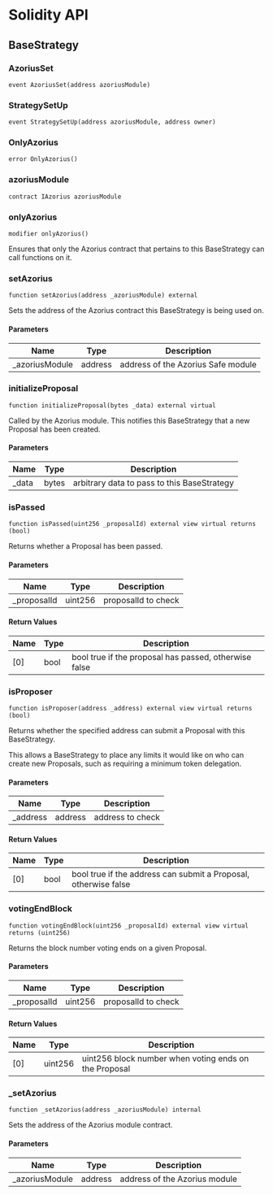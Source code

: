 # Solidity API

## BaseStrategy

### AzoriusSet

```solidity
event AzoriusSet(address azoriusModule)
```

### StrategySetUp

```solidity
event StrategySetUp(address azoriusModule, address owner)
```

### OnlyAzorius

```solidity
error OnlyAzorius()
```

### azoriusModule

```solidity
contract IAzorius azoriusModule
```

### onlyAzorius

```solidity
modifier onlyAzorius()
```

Ensures that only the Azorius contract that pertains to this BaseStrategy
can call functions on it.

### setAzorius

```solidity
function setAzorius(address _azoriusModule) external
```

Sets the address of the Azorius contract this BaseStrategy is being used on.

#### Parameters

| Name | Type | Description |
| ---- | ---- | ----------- |
| _azoriusModule | address | address of the Azorius Safe module |

### initializeProposal

```solidity
function initializeProposal(bytes _data) external virtual
```

Called by the Azorius module. This notifies this BaseStrategy that a new
Proposal has been created.

#### Parameters

| Name | Type | Description |
| ---- | ---- | ----------- |
| _data | bytes | arbitrary data to pass to this BaseStrategy |

### isPassed

```solidity
function isPassed(uint256 _proposalId) external view virtual returns (bool)
```

Returns whether a Proposal has been passed.

#### Parameters

| Name | Type | Description |
| ---- | ---- | ----------- |
| _proposalId | uint256 | proposalId to check |

#### Return Values

| Name | Type | Description |
| ---- | ---- | ----------- |
| [0] | bool | bool true if the proposal has passed, otherwise false |

### isProposer

```solidity
function isProposer(address _address) external view virtual returns (bool)
```

Returns whether the specified address can submit a Proposal with
this BaseStrategy.

This allows a BaseStrategy to place any limits it would like on
who can create new Proposals, such as requiring a minimum token
delegation.

#### Parameters

| Name | Type | Description |
| ---- | ---- | ----------- |
| _address | address | address to check |

#### Return Values

| Name | Type | Description |
| ---- | ---- | ----------- |
| [0] | bool | bool true if the address can submit a Proposal, otherwise false |

### votingEndBlock

```solidity
function votingEndBlock(uint256 _proposalId) external view virtual returns (uint256)
```

Returns the block number voting ends on a given Proposal.

#### Parameters

| Name | Type | Description |
| ---- | ---- | ----------- |
| _proposalId | uint256 | proposalId to check |

#### Return Values

| Name | Type | Description |
| ---- | ---- | ----------- |
| [0] | uint256 | uint256 block number when voting ends on the Proposal |

### _setAzorius

```solidity
function _setAzorius(address _azoriusModule) internal
```

Sets the address of the Azorius module contract.

#### Parameters

| Name | Type | Description |
| ---- | ---- | ----------- |
| _azoriusModule | address | address of the Azorius module |

